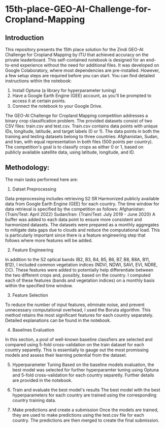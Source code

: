# 15th-place-GEO-AI-Challenge-for-Cropland-Mapping


## Introduction
This repository presents the 15th place solution for the Zindi GEO-AI Challenge for Cropland Mapping by ITU that achieved accuracy on the private leaderboard.
This self-contained notebook is designed for an end-to-end experience without the need for additional files. It was developed on Google Colaboratory, where most dependencies are pre-installed. However, a few setup steps are required before you can start. You can find detailed instructions within the notebook:

1. Install Optuna (a library for hyperparameter tuning)
2. Have a Google Earth Engine (GEE) account, as you'll be prompted to access it at certain points.
3. Connect the notebook to your Google Drive.

The GEO-AI Challenge for Cropland Mapping competition addresses a binary crop classification problem. The provided datasets consist of two CSV files: train.csv and test.csv. Train.csv contains data points with unique IDs, longitude, latitude, and target labels (0 or 1). The data points in both the training and testing datasets belong to three countries: Afghanistan, Sudan, and Iran, with equal representation in both files (500 points per country). The competition's goal is to classify crops as either 0 or 1, based on publicly available satellite data, using latitude, longitude, and ID.
 

## Methodology:

The main tasks performed here are:

1. Datset Preprocessing

Data preprocessing includes retrieving S2 SR Harmonized publicly available data from Google Earth Engine (GEE) for each country. The time window for data retrieval is specified by the competition as follows:
Afghanistan: {Train/Test: April 2022}
Sudan/Iran: {Train/Test: July 2019 - June 2020}
A buffer was added to each data point to ensure more consistent and harmonized datasets. The datasets were prepared as a monthly aggregates to mitigate data gaps due to clouds and reduce the computational load. This is particularly important since there is a feature engineering step that follows where more features will be added.


2. Feature Engineering
   
In addition to the S2 optical bands (B2, B3, B4, B5, B6, B7, B8, B8A, B11, B12), I included common vegetation indices (NDVI, NDWI, SAVI, EVI, NDRE, CC). These features were added to potentially help differentiate between the two different crops and, possibly, based on the country. I computed each of these features (bands and vegetation indices) on a monthly basis within the specified time window.

3. Feature Selection
   
To reduce the number of input features, eliminate noise, and prevent unnecessary computational overhead, I used the Boruta algorithm. This method retains the most significant features for each country separately. Detailed explanations can be found in the notebook.

4. Baselines Evaluation
   
In this section, a pool of well-known baseline classfiers are selected and compared using 5-fold cross-validation on the train dataset for each country separetly. This is essentially to gauge out the most promissing models and assess their learning potential from the dataset.

5. Hyperparameter Tuning
Based on the baseline models evaluation, the best model was selected for further hyperparamter tuning using Optuna and 5-fold cross-validation for each country separetly. Further details are provided in the notebook.

6. Train and evaluate the best model's results
The best model with the best hyperparameters for each country are trained using the corresponding country training data.
 
7. Make predictions and create a submission
Once the models are trained, they are used to make predictions using the test.csv file for each country. The predictions are then merged to create the final submission.
